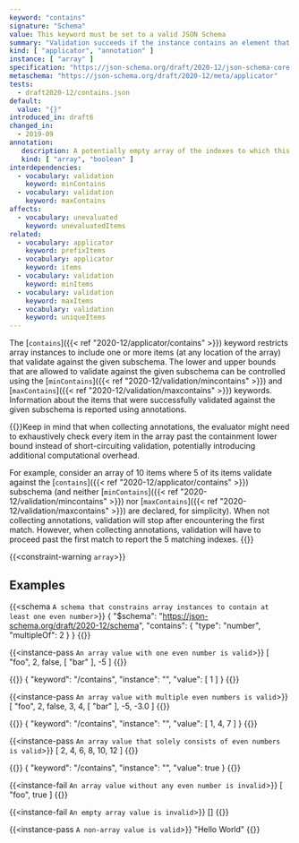 ```yaml
---
keyword: "contains"
signature: "Schema"
value: This keyword must be set to a valid JSON Schema
summary: "Validation succeeds if the instance contains an element that validates against this schema."
kind: [ "applicator", "annotation" ]
instance: [ "array" ]
specification: "https://json-schema.org/draft/2020-12/json-schema-core.html#section-10.3.1.3"
metaschema: "https://json-schema.org/draft/2020-12/meta/applicator"
tests:
  - draft2020-12/contains.json
default:
  value: "{}"
introduced_in: draft6
changed_in:
  - 2019-09
annotation:
   description: A potentially empty array of the indexes to which this keyword's subschema validated successfully to (in ascending order), or a boolean true if it applied to every item of the instance
   kind: [ "array", "boolean" ]
interdependencies:
  - vocabulary: validation
    keyword: minContains
  - vocabulary: validation
    keyword: maxContains
affects:
  - vocabulary: unevaluated
    keyword: unevaluatedItems
related:
  - vocabulary: applicator
    keyword: prefixItems
  - vocabulary: applicator
    keyword: items
  - vocabulary: validation
    keyword: minItems
  - vocabulary: validation
    keyword: maxItems
  - vocabulary: validation
    keyword: uniqueItems
---
```


The [`contains`]({{< ref "2020-12/applicator/contains" >}}) keyword restricts array
instances to include one or more items (at any location of the array) that
validate against the given subschema. The lower and upper bounds that are
allowed to validate against the given subschema can be controlled using the
[`minContains`]({{< ref "2020-12/validation/mincontains" >}}) and
[`maxContains`]({{< ref "2020-12/validation/maxcontains" >}}) keywords.
Information about the items that were successfully validated against the given
subschema is reported using annotations.

{{<learning-more>}}Keep in mind that when collecting annotations, the
evaluator might need to exhaustively check every item in the array past the
containment lower bound instead of short-circuiting validation, potentially
introducing additional computational overhead.

For example, consider an array of 10 items where 5 of its items validate
against the [`contains`]({{< ref "2020-12/applicator/contains" >}}) subschema (and neither
[`minContains`]({{< ref "2020-12/validation/mincontains" >}}) nor
[`maxContains`]({{< ref "2020-12/validation/maxcontains" >}}) are declared, for
simplicity). When not collecting annotations, validation will stop after
encountering the first match. However, when collecting annotations, validation
will have to proceed past the first match to report the 5 matching indexes.
{{</learning-more>}}

{{<constraint-warning `array`>}}

## Examples

{{<schema `A schema that constrains array instances to contain at least one even number`>}}
{
  "$schema": "https://json-schema.org/draft/2020-12/schema",
  "contains": {
    "type": "number",
    "multipleOf": 2
  }
}
{{</schema>}}

{{<instance-pass `An array value with one even number is valid`>}}
[ "foo", 2, false, [ "bar" ], -5 ]
{{</instance-pass>}}

{{<instance-annotation>}}
{ "keyword": "/contains", "instance": "", "value": [ 1 ] }
{{</instance-annotation>}}

{{<instance-pass `An array value with multiple even numbers is valid`>}}
[ "foo", 2, false, 3, 4, [ "bar" ], -5, -3.0 ]
{{</instance-pass>}}

{{<instance-annotation>}}
{ "keyword": "/contains", "instance": "", "value": [ 1, 4, 7 ] }
{{</instance-annotation>}}

{{<instance-pass `An array value that solely consists of even numbers is valid`>}}
[ 2, 4, 6, 8, 10, 12 ]
{{</instance-pass>}}

{{<instance-annotation>}}
{ "keyword": "/contains", "instance": "", "value": true }
{{</instance-annotation>}}

{{<instance-fail `An array value without any even number is invalid`>}}
[ "foo", true ]
{{</instance-fail>}}

{{<instance-fail `An empty array value is invalid`>}}
[]
{{</instance-fail>}}

{{<instance-pass `A non-array value is valid`>}}
"Hello World"
{{</instance-pass>}}
